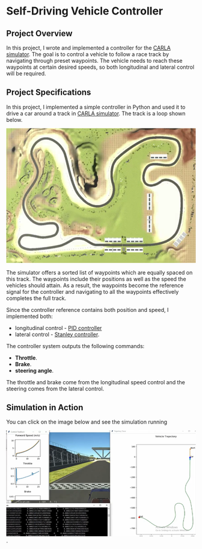 
# Self-Driving Vehicle Controller
  
## Project Overview  
In this project, I wrote and implemented a controller for the [CARLA simulator](https://carla.org/). The goal is to control a vehicle to follow a race track by navigating through preset waypoints. The vehicle needs to reach these waypoints at certain desired speeds, so both longitudinal and lateral control will be required.  
  
## Project Specifications  
In this project, I implemented a simple controller in Python and used it to drive a car around a track in [CARLA simulator](https://carla.org/). The track is a loop shown below.

![figure](https://github.com/AbdullahBahi/Building-Full-Self-Driving-Car-Software-stack/blob/master/Course_1_Final_Project_Vehicle_Control/figure.PNG?raw=true)

The simulator offers a sorted list of waypoints which are equally spaced on this track. The waypoints include their positions as well as the speed the vehicles should attain. As a result, the waypoints become the reference signal for the controller and navigating to all the waypoints effectively completes the full track.  
  
Since the controller reference contains both position and speed, I implemented both:
- longitudinal control - [PID controller](https://ieeexplore.ieee.org/document/1453566)
- lateral control - [Stanley controller](http://ai.stanford.edu/~gabeh/papers/hoffmann_stanley_control07.pdf).
  
The controller system outputs the following commands:  
-  **Throttle**.
- **Brake**.
- **steering angle**.

The throttle and brake come from the longitudinal speed control and the steering comes from the lateral control. 

## Simulation in Action
You can click on the image below and see the simulation running

[![img](https://github.com/AbdullahBahi/My-Portfolio/blob/master/Self-Driving%20Cars%20-%20Controller/0.png?raw=true)](https://youtu.be/SwaFDSyjZF0).
